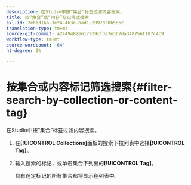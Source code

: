 ```yaml
---
description: 在Studio中按“集合”标签过滤内容搜索。
title: 按“集合”或“内容”标记筛选搜索
exl-id: 2ebbd16a-3e24-463e-bad1-2097dc8b586c
translation-type: tm+mt
source-git-commit: a2449482e617939cfda7e367da34875bf187c4c9
workflow-type: tm+mt
source-wordcount: '64'
ht-degree: 0%

---
```


# 按集合或内容标记筛选搜索{#filter-search-by-collection-or-content-tag}

在Studio中按“集合”标签过滤内容搜索。

1. 在&#x200B;**[!UICONTROL Collections]**&#x200B;面板的搜索下拉列表中选择&#x200B;**[!UICONTROL Tag]**。
1. 输入搜索的标记，或单击集合下列出的&#x200B;**[!UICONTROL Tag]**。

   具有选定标记的所有集合都将显示在列表中。
